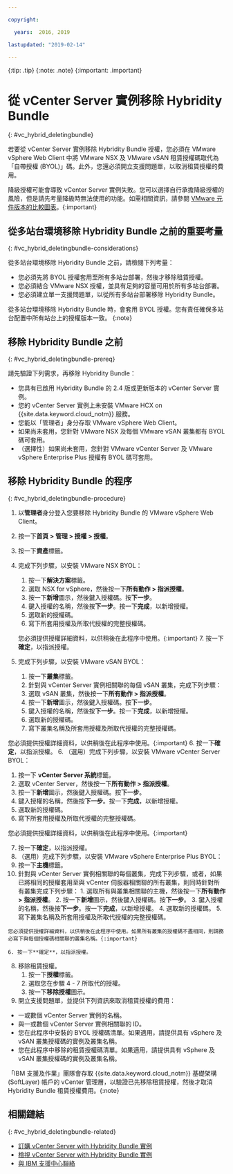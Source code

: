 ```yaml
---

copyright:

  years:  2016, 2019

lastupdated: "2019-02-14"

---
```


{:tip: .tip}
{:note: .note}
{:important: .important}

# 從 vCenter Server 實例移除 Hybridity Bundle
{: #vc_hybrid_deletingbundle}

若要從 vCenter Server 實例移除 Hybridity Bundle 授權，您必須在 VMware vSphere Web Client 中將 VMware NSX 及 VMware vSAN 租賃授權碼取代為「自帶授權 (BYOL)」碼。此外，您還必須開立支援問題單，以取消租賃授權的費用。

降級授權可能會導致 vCenter Server 實例失敗。您可以選擇自行承擔降級授權的風險，但是請先考量降級時無法使用的功能。如需相關資訊，請參閱 [VMware 元件版本的比較圖表](/docs/services/vmwaresolutions/archiref/solution?topic=vmware-solutions-solution-appendix)。{:important}

## 從多站台環境移除 Hybridity Bundle 之前的重要考量
{: #vc_hybrid_deletingbundle-considerations}

從多站台環境移除 Hybridity Bundle 之前，請檢閱下列考量：

* 您必須先將 BYOL 授權套用至所有多站台部署，然後才移除租賃授權。
* 您必須結合 VMware NSX 授權，並具有足夠的容量可用於所有多站台部署。
* 您必須建立單一支援問題單，以從所有多站台部署移除 Hybridity Bundle。

從多站台環境移除 Hybridity Bundle 時，會套用 BYOL 授權。您有責任確保多站台配置中所有站台上的授權版本一致。
{:note}

## 移除 Hybridity Bundle 之前
{: #vc_hybrid_deletingbundle-prereq}

請先驗證下列需求，再移除 Hybridity Bundle：

* 您具有已啟用 Hybridity Bundle 的 2.4 版或更新版本的 vCenter Server 實例。
* 您的 vCenter Server 實例上未安裝 VMware HCX on {{site.data.keyword.cloud_notm}} 服務。
* 您能以「管理者」身分存取 VMware vSphere Web Client。
* 如果尚未套用，您針對 VMware NSX 及每個 VMware vSAN 叢集都有 BYOL 碼可套用。
* （選擇性）如果尚未套用，您針對 VMware vCenter Server 及 VMware vSphere Enterprise Plus 授權有 BYOL 碼可套用。

## 移除 Hybridity Bundle 的程序
{: #vc_hybrid_deletingbundle-procedure}

1. 以**管理者**身分登入您要移除 Hybridity Bundle 的 VMware vSphere Web Client。
2. 按一下**首頁 > 管理 > 授權 > 授權**。
3. 按一下**資產**標籤。
4. 完成下列步驟，以安裝 VMware NSX BYOL：
   1. 按一下**解決方案**標籤。
   2. 選取 NSX for vSphere，然後按一下**所有動作 > 指派授權**。
   3. 按一下**新增**圖示，然後鍵入授權碼。按**下一步**。
   4. 鍵入授權的名稱，然後按**下一步**。按一下**完成**，以新增授權。
   5. 選取新的授權碼。
   6. 寫下所套用授權及所取代授權的完整授權碼。

   您必須提供授權詳細資料，以供稍後在此程序中使用。{:important}
   7. 按一下**確定**，以指派授權。
5. 完成下列步驟，以安裝 VMware vSAN BYOL：
   1. 按一下**叢集**標籤。
   2. 針對與 vCenter Server 實例相關聯的每個 vSAN 叢集，完成下列步驟：
    1. 選取 vSAN 叢集，然後按一下**所有動作 > 指派授權**。
    2. 按一下**新增**圖示，然後鍵入授權碼。按**下一步**。
    3. 鍵入授權的名稱，然後按**下一步**。按一下**完成**，以新增授權。
    4. 選取新的授權碼。
    5. 寫下叢集名稱及所套用授權及所取代授權的完整授權碼。

您必須提供授權詳細資料，以供稍後在此程序中使用。{:important}
    6. 按一下**確定**，以指派授權。
6. （選用）完成下列步驟，以安裝 VMware vCenter Server BYOL：
   1. 按一下 **vCenter Server 系統**標籤。
   2. 選取 vCenter Server，然後按一下**所有動作 > 指派授權**。
   3. 按一下**新增**圖示，然後鍵入授權碼。按**下一步**。
   4. 鍵入授權的名稱，然後按**下一步**。按一下**完成**，以新增授權。
   5. 選取新的授權碼。
   6. 寫下所套用授權及所取代授權的完整授權碼。

   您必須提供授權詳細資料，以供稍後在此程序中使用。{:important}

   7. 按一下**確定**，以指派授權。
7. （選用）完成下列步驟，以安裝 VMware vSphere Enterprise Plus BYOL：
  1. 按一下**主機**標籤。
  2. 針對與 vCenter Server 實例相關聯的每個叢集，完成下列步驟，或者，如果已將相同的授權套用至與 vCenter 伺服器相關聯的所有叢集，則同時針對所有叢集完成下列步驟：
    1. 選取所有與叢集相關聯的主機，然後按一下**所有動作 > 指派授權**。
    2. 按一下**新增**圖示，然後鍵入授權碼。按**下一步**。
    3. 鍵入授權的名稱，然後按**下一步**。按一下**完成**，以新增授權。
    4. 選取新的授權碼。
    5. 寫下叢集名稱及所套用授權及所取代授權的完整授權碼。

    您必須提供授權詳細資料，以供稍後在此程序中使用。如果所有叢集的授權碼不盡相同，則請務必寫下與每個授權碼相關聯的叢集名稱。{:important}

    6. 按一下**確定**，以指派授權。
8. 移除租賃授權。
   1. 按一下**授權**標籤。
   2. 選取您在步驟 4 - 7 所取代的授權。
   3. 按一下**移除授權**圖示。
9. 開立支援問題單，並提供下列資訊來取消租賃授權的費用：
  * 一或數個 vCenter Server 實例的名稱。
  * 與一或數個 vCenter Server 實例相關聯的 ID。
  * 您在此程序中安裝的 BYOL 授權碼清單。如果適用，請提供具有 vSphere 及 vSAN 叢集授權碼的實例及叢集名稱。
  * 您在此程序中移除的租賃授權碼清單。如果適用，請提供具有 vSphere 及 vSAN 叢集授權碼的實例及叢集名稱。

  「IBM 支援及作業」團隊會存取 {{site.data.keyword.cloud_notm}} 基礎架構 (SoftLayer) 帳戶的 vCenter 管理層，以驗證已先移除租賃授權，然後才取消 Hybridity Bundle 租賃授權費用。{:note}

## 相關鏈結
{: #vc_hybrid_deletingbundle-related}

* [訂購 vCenter Server with Hybridity Bundle 實例](/docs/services/vmwaresolutions/vcenter?topic=vmware-solutions-vc_hybrid_orderinginstance)
* [檢視 vCenter Server with Hybridity Bundle 實例](/docs/services/vmwaresolutions/vcenter?topic=vmware-solutions-vc_hybrid_viewinginstances)
* [與 IBM 支援中心聯絡](/docs/services/vmwaresolutions/vmonic?topic=vmware-solutions-trbl_support)
